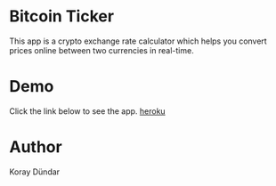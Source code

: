 # Bitcoin Ticker

This app is a crypto exchange rate calculator which helps you convert prices online between two currencies in real-time. 

# Demo

Click the link below to see the app.
[heroku](https://mighty-lake-26558.herokuapp.com/)

# Author

Koray Dündar


